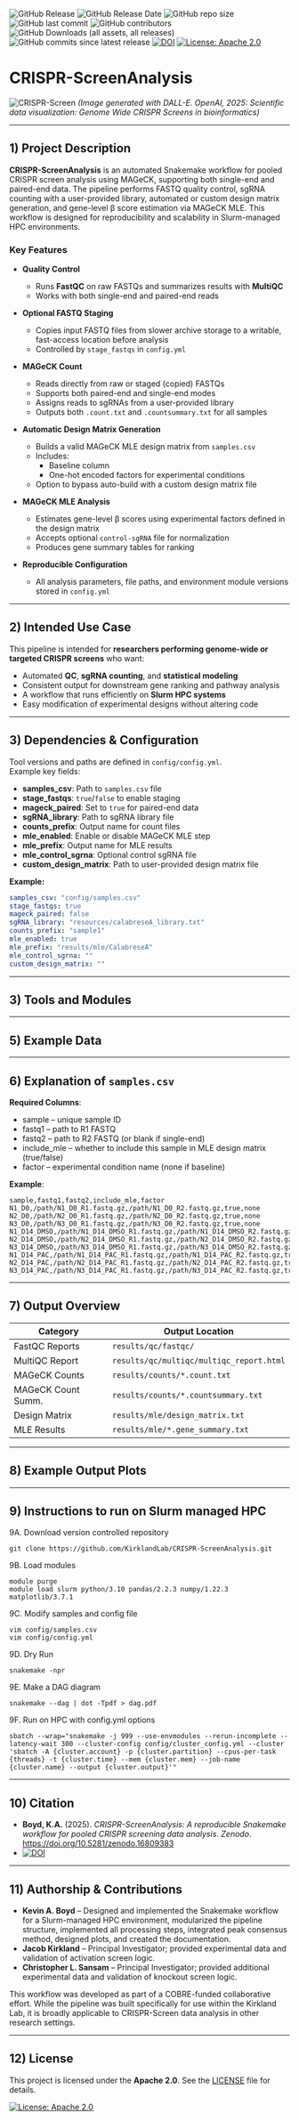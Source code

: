 ![GitHub Release](https://img.shields.io/github/v/release/KirklandLab/CRISPR-ScreenAnalysis)
![GitHub Release Date](https://img.shields.io/github/release-date/KirklandLab/CRISPR-ScreenAnalysis)
![GitHub repo size](https://img.shields.io/github/repo-size/KirklandLab/CRISPR-ScreenAnalysis)
![GitHub last commit](https://img.shields.io/github/last-commit/KirklandLab/CRISPR-ScreenAnalysis)
![GitHub contributors](https://img.shields.io/github/contributors/KirklandLab/CRISPR-ScreenAnalysis)
![GitHub Downloads (all assets, all releases)](https://img.shields.io/github/downloads/KirklandLab/CRISPR-ScreenAnalysis/total)
![GitHub commits since latest release](https://img.shields.io/github/commits-since/KirklandLab/CRISPR-ScreenAnalysis/latest)
[![DOI](https://zenodo.org/badge/1029909681.svg)](https://doi.org/10.5281/zenodo.16809383)
[![License: Apache 2.0](https://img.shields.io/badge/License-Apache%202.0-blue.svg)](https://opensource.org/licenses/Apache-2.0)

# CRISPR-ScreenAnalysis

![CRISPR-Screen](/images/CRISPR-Screen.png)
*(Image generated with DALL-E. OpenAI, 2025: Scientific data visualization: Genome Wide CRISPR Screens in bioinformatics)*

---

## 1) Project Description

**CRISPR-ScreenAnalysis** is an automated Snakemake workflow for pooled CRISPR screen analysis using MAGeCK, supporting both single-end and paired-end data. The pipeline performs FASTQ quality control, sgRNA counting with a user-provided library, automated or custom design matrix generation, and gene-level β score estimation via MAGeCK MLE. This workflow is designed for reproducibility and scalability in Slurm-managed HPC environments.

### Key Features

+ **Quality Control**
  + Runs **FastQC** on raw FASTQs and summarizes results with **MultiQC**
  + Works with both single-end and paired-end reads

+ **Optional FASTQ Staging**
  + Copies input FASTQ files from slower archive storage to a writable, fast-access location before analysis
  + Controlled by `stage_fastqs` in `config.yml`

+ **MAGeCK Count**
  + Reads directly from raw or staged (copied) FASTQs
  + Supports both paired-end and single-end modes
  + Assigns reads to sgRNAs from a user-provided library
  + Outputs both `.count.txt` and `.countsummary.txt` for all samples

+ **Automatic Design Matrix Generation**
  + Builds a valid MAGeCK MLE design matrix from `samples.csv`  
  + Includes:
    + Baseline column
    + One-hot encoded factors for experimental conditions
  + Option to bypass auto-build with a custom design matrix file

+ **MAGeCK MLE Analysis**
  + Estimates gene-level β scores using experimental factors defined in the design matrix
  + Accepts optional `control-sgRNA` file for normalization
  + Produces gene summary tables for ranking

+ **Reproducible Configuration**
  + All analysis parameters, file paths, and environment module versions stored in `config.yml`

---

## 2) Intended Use Case

This pipeline is intended for **researchers performing genome-wide or targeted CRISPR screens** who want:

+ Automated **QC**, **sgRNA counting**, and **statistical modeling**
+ Consistent output for downstream gene ranking and pathway analysis
+ A workflow that runs efficiently on **Slurm HPC systems**
+ Easy modification of experimental designs without altering code

---

## 3) Dependencies & Configuration

Tool versions and paths are defined in `config/config.yml`.  
Example key fields:

+ **samples_csv**: Path to `samples.csv` file  
+ **stage_fastqs**: `true`/`false` to enable staging  
+ **mageck_paired**: Set to `true` for paired-end data  
+ **sgRNA_library**: Path to sgRNA library file  
+ **counts_prefix**: Output name for count files  
+ **mle_enabled**: Enable or disable MAGeCK MLE step  
+ **mle_prefix**: Output name for MLE results  
+ **mle_control_sgrna**: Optional control sgRNA file  
+ **custom_design_matrix**: Path to user-provided design matrix file

**Example:**
```yaml
samples_csv: "config/samples.csv"
stage_fastqs: true
mageck_paired: false
sgRNA_library: "resources/calabreseA_library.txt"
counts_prefix: "sample1"
mle_enabled: true
mle_prefix: "results/mle/CalabreseA"
mle_control_sgrna: ""
custom_design_matrix: ""
```

---

## 3) Tools and Modules

---

## 5) Example Data

---

## 6) Explanation of `samples.csv`
**Required Columns**:  
+ sample – unique sample ID
+ fastq1 – path to R1 FASTQ
+ fastq2 – path to R2 FASTQ (or blank if single-end)
+ include_mle – whether to include this sample in MLE design matrix (true/false)
+ factor – experimental condition name (none if baseline)

**Example**:
```csv
sample,fastq1,fastq2,include_mle,factor
N1_D0,/path/N1_D0_R1.fastq.gz,/path/N1_D0_R2.fastq.gz,true,none
N2_D0,/path/N2_D0_R1.fastq.gz,/path/N2_D0_R2.fastq.gz,true,none
N3_D0,/path/N3_D0_R1.fastq.gz,/path/N3_D0_R2.fastq.gz,true,none
N1_D14_DMSO,/path/N1_D14_DMSO_R1.fastq.gz,/path/N1_D14_DMSO_R2.fastq.gz,true,D14_DMSO
N2_D14_DMSO,/path/N2_D14_DMSO_R1.fastq.gz,/path/N2_D14_DMSO_R2.fastq.gz,true,D14_DMSO
N3_D14_DMSO,/path/N3_D14_DMSO_R1.fastq.gz,/path/N3_D14_DMSO_R2.fastq.gz,true,D14_DMSO
N1_D14_PAC,/path/N1_D14_PAC_R1.fastq.gz,/path/N1_D14_PAC_R2.fastq.gz,true,D14_PAC
N2_D14_PAC,/path/N2_D14_PAC_R1.fastq.gz,/path/N2_D14_PAC_R2.fastq.gz,true,D14_PAC
N3_D14_PAC,/path/N3_D14_PAC_R1.fastq.gz,/path/N3_D14_PAC_R2.fastq.gz,true,D14_PAC
```

---

## 7) Output Overview
|  Category          | 	Output Location                         |
|--------------------|------------------------------------------|
| FastQC Reports     | `results/qc/fastqc/`                     |
| MultiQC Report     | `results/qc/multiqc/multiqc_report.html` |
| MAGeCK Counts      | `results/counts/*.count.txt`             |
| MAGeCK Count Summ. | `results/counts/*.countsummary.txt`      |
| Design Matrix      | `results/mle/design_matrix.txt`          |
| MLE Results        | `results/mle/*.gene_summary.txt`         |

---

## 8) Example Output Plots

---

## 9) Instructions to run on Slurm managed HPC  

9A. Download version controlled repository
```
git clone https://github.com/KirklandLab/CRISPR-ScreenAnalysis.git
```
9B. Load modules
```
module purge
module load slurm python/3.10 pandas/2.2.3 numpy/1.22.3 matplotlib/3.7.1
```
9C. Modify samples and config file
```
vim config/samples.csv
vim config/config.yml
```
9D. Dry Run
```
snakemake -npr
```

9E.  Make a DAG diagram
```
snakemake --dag | dot -Tpdf > dag.pdf
```

9F. Run on HPC with config.yml options
```
sbatch --wrap="snakemake -j 999 --use-envmodules --rerun-incomplete --latency-wait 300 --cluster-config config/cluster_config.yml --cluster 'sbatch -A {cluster.account} -p {cluster.partition} --cpus-per-task {threads} -t {cluster.time} --mem {cluster.mem} --job-name {cluster.name} --output {cluster.output}'"
```

---

## 10) Citation

+ **Boyd, K.A.** (2025). *CRISPR-ScreenAnalysis: A reproducible Snakemake workflow for pooled CRISPR screening data analysis*. *Zenodo*. https://doi.org/10.5281/zenodo.16809383  
+ [![DOI](https://zenodo.org/badge/1029909681.svg)](https://doi.org/10.5281/zenodo.16809383)

---

## 11) Authorship & Contributions

+ **Kevin A. Boyd** – Designed and implemented the Snakemake workflow for a Slurm-managed HPC environment, modularized the pipeline structure, implemented all processing steps, integrated peak consensus method, designed plots, and created the documentation.  
+ **Jacob Kirkland** – Principal Investigator; provided experimental data and validation of activation screen logic.
+ **Christopher L. Sansam** – Principal Investigator; provided additional experimental data and validation of knockout screen logic.  

This workflow was developed as part of a COBRE-funded collaborative effort. While the pipeline was built specifically for use within the Kirkland Lab, it is broadly applicable to CRISPR-Screen data analysis in other research settings.  

---

## 12) License

This project is licensed under the **Apache 2.0**. See the [LICENSE](LICENSE) file for details.  

[![License: Apache 2.0](https://img.shields.io/badge/License-Apache%202.0-blue.svg)](https://opensource.org/licenses/Apache-2.0)
